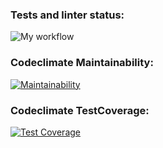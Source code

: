 ### Tests and linter status:
![My workflow](https://github.com/a88217/Talent/actions/workflows/myWorkflow.yml/badge.svg)

### Codeclimate Maintainability:
[![Maintainability](https://api.codeclimate.com/v1/badges/a6c420f3843baf09e851/maintainability)](https://codeclimate.com/github/a88217/Talent/maintainability)

### Codeclimate TestCoverage:
[![Test Coverage](https://api.codeclimate.com/v1/badges/a6c420f3843baf09e851/test_coverage)](https://codeclimate.com/github/a88217/Talent/test_coverage)